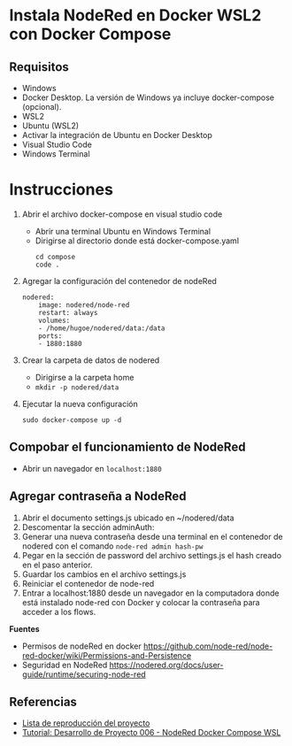 # Instala NodeRed en Docker WSL2 con Docker Compose

## Requisitos

- Windows
- Docker Desktop. La versión de Windows ya incluye docker-compose (opcional).
- WSL2
- Ubuntu (WSL2)
- Activar la integración de Ubuntu en Docker Desktop
- Visual Studio Code
- Windows Terminal

# Instrucciones

1. Abrir el archivo docker-compose en visual studio code
    - Abrir una terminal Ubuntu en Windows Terminal
    - Dirigirse al directorio donde está docker-compose.yaml
        ```
        cd compose
        code .
        ```
2. Agregar la configuración del contenedor de nodeRed
    ```
    nodered:
        image: nodered/node-red
        restart: always
        volumes:
        - /home/hugoe/nodered/data:/data
        ports:
        - 1880:1880
    ```
3. Crear la carpeta de datos de nodered
    - Dirigirse a la carpeta home
    - ```mkdir -p nodered/data```
4. Ejecutar la nueva configuración
    
    ```sudo docker-compose up -d```

## Compobar el funcionamiento de NodeRed

- Abrir un navegador en ```localhost:1880```

## Agregar contraseña a NodeRed

1. Abrir el documento settings.js ubicado en ~/nodered/data
2. Descomentar la sección adminAuth:
3. Generar una nueva contraseña desde una terminal en el contenedor de nodered con el comando ```node-red admin hash-pw```
4. Pegar en la sección de password del archivo settings.js el hash creado en el paso anterior.
5. Guardar los cambios en el archivo settings.js
6. Reiniciar el contenedor de node-red
7. Entrar a localhost:1880 desde un navegador en la computadora donde está instalado node-red con Docker y colocar la contraseña para acceder a los flows.

**Fuentes**
- Permisos de nodeRed en docker https://github.com/node-red/node-red-docker/wiki/Permissions-and-Persistence
- Seguridad en NodeRed https://nodered.org/docs/user-guide/runtime/securing-node-red

## Referencias

- [Lista de reproducción del proyecto](https://www.youtube.com/watch?v=_F277YnKmog&list=PLm5nY_UPV5A7sAQCkPrWafyoOXLW3rvgx&pp=iAQB)
- [Tutorial: Desarrollo de Proyecto 006 - NodeRed Docker Compose WSL](https://youtu.be/iDpIBC3Q8DI)